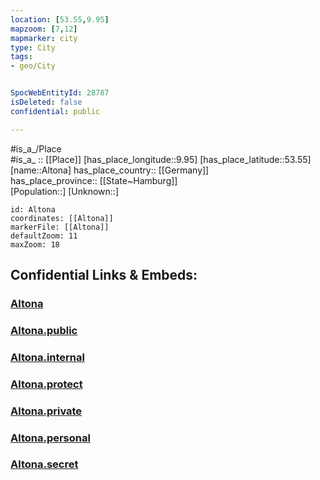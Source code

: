 ```yaml
---
location: [53.55,9.95] 
mapzoom: [7,12] 
mapmarker: city 
type: City
tags:
- geo/City


SpocWebEntityId: 28787
isDeleted: false
confidential: public

---
```

#is_a_/Place  
#is_a_ :: [[Place]] 
[has_place_longitude::9.95] 
[has_place_latitude::53.55] 
[name::Altona] 
has_place_country:: [[Germany]]  
has_place_province:: [[State~Hamburg]]  
[Population::] 
[Unknown::] 


```leaflet
id: Altona
coordinates: [[Altona]] 
markerFile: [[Altona]] 
defaultZoom: 11 
maxZoom: 18
```


## Confidential Links & Embeds: 

### [Altona](/_Standards/Earth/Continent/Europe/Europe~Central/Germany/Germany~West/State~Hamburg/cities~Hamburg/Altona.md) 

### [Altona.public](/_public/Earth/Continent/Europe/Europe~Central/Germany/Germany~West/State~Hamburg/cities~Hamburg/Altona.public.md) 

### [Altona.internal](/_internal/Earth/Continent/Europe/Europe~Central/Germany/Germany~West/State~Hamburg/cities~Hamburg/Altona.internal.md) 

### [Altona.protect](/_protect/Earth/Continent/Europe/Europe~Central/Germany/Germany~West/State~Hamburg/cities~Hamburg/Altona.protect.md) 

### [Altona.private](/_private/Earth/Continent/Europe/Europe~Central/Germany/Germany~West/State~Hamburg/cities~Hamburg/Altona.private.md) 

### [Altona.personal](/_personal/Earth/Continent/Europe/Europe~Central/Germany/Germany~West/State~Hamburg/cities~Hamburg/Altona.personal.md) 

### [Altona.secret](/_secret/Earth/Continent/Europe/Europe~Central/Germany/Germany~West/State~Hamburg/cities~Hamburg/Altona.secret.md)

